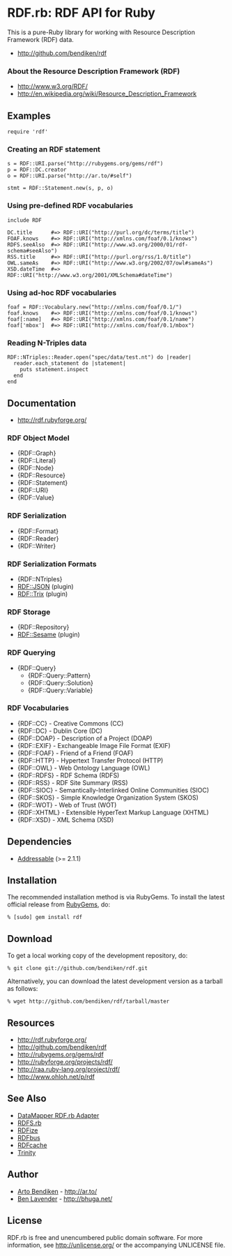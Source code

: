 RDF.rb: RDF API for Ruby
========================

This is a pure-Ruby library for working with Resource Description Framework
(RDF) data.

* <http://github.com/bendiken/rdf>

### About the Resource Description Framework (RDF)

* <http://www.w3.org/RDF/>
* <http://en.wikipedia.org/wiki/Resource_Description_Framework>

Examples
--------

    require 'rdf'

### Creating an RDF statement

    s = RDF::URI.parse("http://rubygems.org/gems/rdf")
    p = RDF::DC.creator
    o = RDF::URI.parse("http://ar.to/#self")
    
    stmt = RDF::Statement.new(s, p, o)

### Using pre-defined RDF vocabularies

    include RDF
    
    DC.title      #=> RDF::URI("http://purl.org/dc/terms/title")
    FOAF.knows    #=> RDF::URI("http://xmlns.com/foaf/0.1/knows")
    RDFS.seeAlso  #=> RDF::URI("http://www.w3.org/2000/01/rdf-schema#seeAlso")
    RSS.title     #=> RDF::URI("http://purl.org/rss/1.0/title")
    OWL.sameAs    #=> RDF::URI("http://www.w3.org/2002/07/owl#sameAs")
    XSD.dateTime  #=> RDF::URI("http://www.w3.org/2001/XMLSchema#dateTime")

### Using ad-hoc RDF vocabularies

    foaf = RDF::Vocabulary.new("http://xmlns.com/foaf/0.1/")
    foaf.knows    #=> RDF::URI("http://xmlns.com/foaf/0.1/knows")
    foaf[:name]   #=> RDF::URI("http://xmlns.com/foaf/0.1/name")
    foaf['mbox']  #=> RDF::URI("http://xmlns.com/foaf/0.1/mbox")

### Reading N-Triples data

    RDF::NTriples::Reader.open("spec/data/test.nt") do |reader|
      reader.each_statement do |statement|
        puts statement.inspect
      end
    end

Documentation
-------------

* <http://rdf.rubyforge.org/>

### RDF Object Model

* {RDF::Graph}
* {RDF::Literal}
* {RDF::Node}
* {RDF::Resource}
* {RDF::Statement}
* {RDF::URI}
* {RDF::Value}

### RDF Serialization

* {RDF::Format}
* {RDF::Reader}
* {RDF::Writer}

### RDF Serialization Formats

* {RDF::NTriples}
* [RDF::JSON](http://rdf.rubyforge.org/json/) (plugin)
* [RDF::Trix](http://rdf.rubyforge.org/trix/) (plugin)

### RDF Storage

* {RDF::Repository}
* [RDF::Sesame](http://rdf.rubyforge.org/sesame/) (plugin)

### RDF Querying

* {RDF::Query}
  * {RDF::Query::Pattern}
  * {RDF::Query::Solution}
  * {RDF::Query::Variable}

### RDF Vocabularies

* {RDF::CC}    - Creative Commons (CC)
* {RDF::DC}    - Dublin Core (DC)
* {RDF::DOAP}  - Description of a Project (DOAP)
* {RDF::EXIF}  - Exchangeable Image File Format (EXIF)
* {RDF::FOAF}  - Friend of a Friend (FOAF)
* {RDF::HTTP}  - Hypertext Transfer Protocol (HTTP)
* {RDF::OWL}   - Web Ontology Language (OWL)
* {RDF::RDFS}  - RDF Schema (RDFS)
* {RDF::RSS}   - RDF Site Summary (RSS)
* {RDF::SIOC}  - Semantically-Interlinked Online Communities (SIOC)
* {RDF::SKOS}  - Simple Knowledge Organization System (SKOS)
* {RDF::WOT}   - Web of Trust (WOT)
* {RDF::XHTML} - Extensible HyperText Markup Language (XHTML)
* {RDF::XSD}   - XML Schema (XSD)

Dependencies
------------

* [Addressable](http://addressable.rubyforge.org/) (>= 2.1.1)

Installation
------------

The recommended installation method is via RubyGems. To install the latest
official release from [RubyGems](http://rubygems.org/), do:

    % [sudo] gem install rdf

Download
--------

To get a local working copy of the development repository, do:

    % git clone git://github.com/bendiken/rdf.git

Alternatively, you can download the latest development version as a tarball
as follows:

    % wget http://github.com/bendiken/rdf/tarball/master

Resources
---------

* <http://rdf.rubyforge.org/>
* <http://github.com/bendiken/rdf>
* <http://rubygems.org/gems/rdf>
* <http://rubyforge.org/projects/rdf/>
* <http://raa.ruby-lang.org/project/rdf/>
* <http://www.ohloh.net/p/rdf>

See Also
--------

* [DataMapper RDF.rb Adapter](http://dm-rdf.rubyforge.org/)
* [RDFS.rb](http://rdfs.rubyforge.org/)
* [RDFize](http://rdfize.rubyforge.org/)
* [RDFbus](http://rdfbus.rubyforge.org/)
* [RDFcache](http://rdfcache.rubyforge.org/)
* [Trinity](http://trinity.datagraph.org/)

Author
------

* [Arto Bendiken](mailto:arto.bendiken@gmail.com) - <http://ar.to/>
* [Ben Lavender](mailto:blavender@gmail.com) - <http://bhuga.net/>

License
-------

RDF.rb is free and unencumbered public domain software. For more
information, see <http://unlicense.org/> or the accompanying UNLICENSE file.
